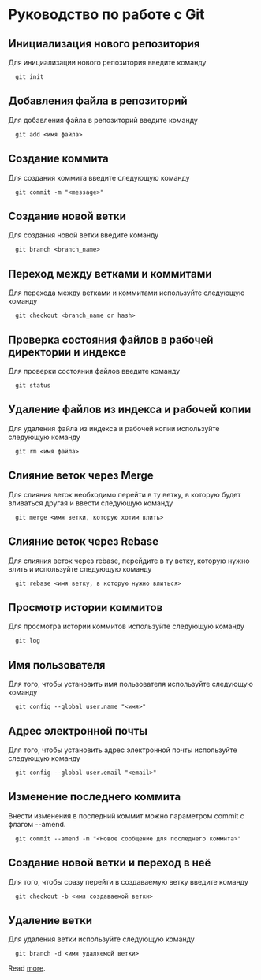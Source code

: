 # Руководство по работе с Git

## Инициализация нового репозитория

Для инициализации нового репозитория введите команду
```
  git init
```
## Добавления файла в репозиторий

Для добавления файла в репозиторий введите команду
```
  git add <имя файла>
```

## Создание коммита

Для создания коммита введите следующую команду
```
  git commit -m "<message>"
```
## Создание новой ветки

Для создания новой ветки введите команду
```
  git branch <branch_name>
```
## Переход между ветками и коммитами

Для перехода между ветками и коммитами используйте следующую команду
```
  git checkout <branch_name or hash>
```
## Проверка состояния файлов в рабочей директории и индексе

Для проверки состояния файлов введите команду
```
  git status
```
## Удаление файлов из индекса и рабочей копии

Для удаления файла из индекса и рабочей копии используйте следующую команду
```
  git rm <имя файла>
```

## Слияние веток через Merge

Для слияния веток необходимо перейти в ту ветку, в которую будет вливаться другая и ввести следующую команду
```
  git merge <имя ветки, которую хотим влить>
```

## Слияние веток через Rebase

Для слияния веток через rebase, перейдите в ту ветку, которую нужно влить и используйте следующую команду
```
  git rebase <имя ветку, в которую нужно влиться>
```

## Просмотр истории коммитов

Для просмотра истории коммитов используйте следующую команду
```
  git log
```

## Имя пользователя

Для того, чтобы установить имя пользователя используйте следующую команду
```
  git config --global user.name "<имя>"
```

## Адрес электронной почты

Для того, чтобы установить адрес электронной почты используйте следующую команду
```
  git config --global user.email "<email>"
```

## Изменение последнего коммита

Внести изменения в последний коммит можно параметром commit с флагом --amend.
```
  git commit --amend -m "<Новое сообщение для последнего коммита>"
```

## Создание новой ветки и переход в неё

Для того, чтобы сразу перейти в создаваемую ветку введите команду
```
  git checkout -b <имя создаваемой ветки>
```

## Удаление ветки

Для удаления ветки используйте следующую команду
```
  git branch -d <имя удаляемой ветки>
```

Read [more](https://www.markdownguide.org/basic-syntax).